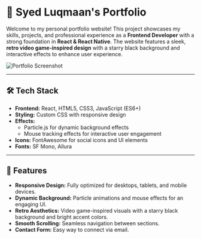 # 🚀 Syed Luqmaan's Portfolio

Welcome to my personal portfolio website! This project showcases my skills, projects, and professional experience as a **Frontend Developer** with a strong foundation in **React & React Native**. The website features a sleek, **retro video game-inspired design** with a starry black background and interactive effects to enhance user experience.

![Portfolio Screenshot](https://raw.githubusercontent.com/syedluqmaan-dev/portfolio/main/portfolio_front.png) <!-- Replace with your actual image path -->

---

## 🛠 Tech Stack

- **Frontend:** React, HTML5, CSS3, JavaScript (ES6+)
- **Styling:** Custom CSS with responsive design
- **Effects:**  
  - Particle.js for dynamic background effects  
  - Mouse tracking effects for interactive user engagement
- **Icons:** FontAwesome for social icons and UI elements
- **Fonts:** SF Mono, Allura

---

## 🌟 Features

- **Responsive Design:** Fully optimized for desktops, tablets, and mobile devices.  
- **Dynamic Background:** Particle animations and mouse effects for an engaging UI.  
- **Retro Aesthetics:** Video game-inspired visuals with a starry black background and bright accent colors.  
- **Smooth Scrolling:** Seamless navigation between sections.  
- **Contact Form:** Easy way to connect via email.

